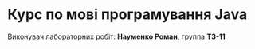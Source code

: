 # Курс по мові програмування Java

Виконувач лабораторних робіт: **Науменко Роман**, группа **ТЗ-11**